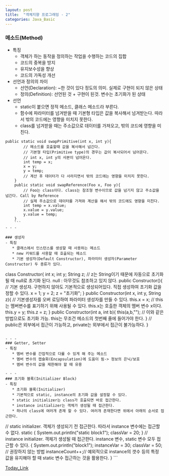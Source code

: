 ```yaml
---
layout: post
title:  "객체지향 프로그래밍 - 2"
categories: Java_Basic
---
```


### 메소드(Method)
- 특징
   * 객체가 하는 동작을 정의하는 작업을 수행하는 코드의 집합
   * 코드의 중복을 방지
   * 유지보수성을 향상
   * 코드의 가독성 개선
- 선언과 정의의 차이
   * 선언(Declaration): ~한 것이 있다 정도의 의미. 실제로 구현이 되지 않은 상태
   * 정의(Definition): 선언된 것 + 구현이 된것. 변수는 초기화가 된 상태
- 선언
   * static이 붙으면 정적 메소드, 클래스 메소드라 부른다.
   * 함수에 파라미터를 넘겨받을 때 기본형 타입은 값을 복사해서 넘겨받는다. 따라서 밖의 코드에는 영향을 미치지 못한다.
   * class를 넘겨받을 때는 주소값으로 데이터를 가져오고, 밖의 코드에 영향을 미친다.
```
public static void swapPrimitive(int x, int y){
        // 메소드를 호출할때 값을 복사해서 넘긴다.
        // 기본형 타입(Primitive type)의 경우는 값이 복사되어서 넘어온다.
        // int x, int y의 사본이 넘어온다.
        int temp = x;
        x = y;
        y = temp;
        // 계산 후 데이터가 다 사라지면서 밖의 코드에는 영향을 미치지 못한다.
    }
    public static void swapReference(Foo x, Foo y){
        // Foo는 class이다. class는 참조형 변수이므로 값을 넘기지 않고 주소값을 넘긴다. Call by Reference
        // 실제 주소값으로 데이터를 가져와 계산을 해서 밖의 코드에도 영향을 미친다.
        int temp = x.value;
        x.value = y.value;
        y.value = temp;
    }
    ```
- - -

### 생성자
- 특징
   * 클래스에서 인스턴스를 생성할 때 사용하는 메소드
   * new 키워드를 사용할 때 호출되는 메소드
   * 기본 생성자(Default Constructor), 파라미터 생성자(Parameter Constructor) 두 종류가 있다.
```
class Constructor{
    int x;
    int y;
    String z; // z는 String이기 때문에 자동으로 초기화 될 때 null로 초기화 된다. null : 아무것도 참조하고 있지 않다.
    public Constructor(){ // 기본 생성자. 구현하지 않아도 기본적으로 생성되어있다. 직접 생성하여 초기화 값을 정할 수 있다.
        x = 1;
        y = 2;
        z = "초기화";
    }
    public Constructor(int x, int y, String z){
    // 기본생성자를 오버 로딩하여 파라미터 생성자를 만들 수 있다.
        this.x = x; // this는 멤버변수를 표기하기 위해 사용될 수 있다. this.x는 호출한 객체의 멤버 변수 x이다.
        this.y = y;
        this.z = z;
    }
    public Constructor(int a, int b){
        this(a,b,""); // 이와 같은 방법으로도 초기화 가능. this는 무조건 메소드의 첫번째 줄에 들어가야 한다.
    }
    // public은 외부에서 접근이 가능하고, private는 외부에서 접근이 불가능하다.
}
```

- - -
### Getter, Setter
- 특징
   * 멤버 변수를 간접적으로 다룰 수 있게 해 주는 메소드
   * 멤버 변수의 캡슐화(Encapsulation)에 도움이 됨-> 정보의 은닉/보호
   * 멤버 변수의 값을 제한해야 할 때 유용

- - -
### 초기화 블록(Initializer Block)
- 특징
   * 초기화 블록(Initializer)
   * 기본적으로 static, instance의 초기화 값을 설정할 수 있다.
   * static initializer는 class가 호출되면 바로 접근한다.
   * instance initializer는 객체가 생성될 때 접근한다.
   * 하나의 class에 여러개 존재 할 수 있다. 여러개 존재한다면 위에서 아래의 순서로 접근한다.
```
// static initializer. 객체가 생성되기 전 접근한다. 따라서 instance 변수에는 접근할 수 없다.
    static {
        System.out.println("static block1");
        classVar = 20;
    }
    // instance initializer. 객체가 생성될 때 접근한다. instance 변수, static 변수 모두 접근할 수 있다.
    {
        System.out.println("block1");
        instanceVar = 30;
        classVar = 50; // 권장하지 않는 방법
        instanceCount++;// 예외적으로 instance의 갯수 등의 특정 값을 유지해야 할 때 static 변수 접근하는 것을 활용한다.
    }
    ```
    
    
[Today_Link](https://github.com/chundh/java-til/tree/master/3_OOP/src/com/company/day2)